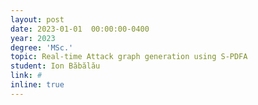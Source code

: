 ```yaml
---
layout: post
date: 2023-01-01  00:00:00-0400
year: 2023
degree: 'MSc.'
topic: Real-time Attack graph generation using S-PDFA
student: Ion Băbălău
link: #
inline: true
---
```


